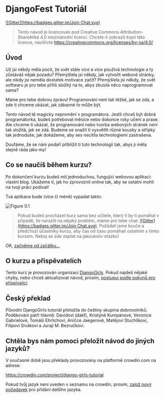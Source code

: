 # DjangoFest Tutoriál
[![Gitter](https://badges.gitter.im/Join Chat.svg)](https://gitter.im/DjangoGirls/tutorial?utm_source=badge&utm_medium=badge&utm_campaign=pr-badge&utm_content=badge)

> Tento návod je licencován pod Creative Commons Attribution-ShareAlike 4.0 mezinárodní licencí. Chcete-li zobrazit kopii této licence, navštivte https://creativecommons.org/licenses/by-sa/4.0/

## Úvod

Už jsi někdy měla pocit, že svět stále více a více používá technologie a ty zůstáváš nějak pozadu? Přemýšlela jsi někdy, jak vytvořit webové stránky, ale nikdy jsi neměla dostatek motivace začít? Přemýšlela jsi někdy, že svět softwaru je pro tebe příliš složitý na to, abys zkusila něco naprogramovat sama?

Máme pro tebe dobrou zprávu! Programování není tak těžké, jak se zdá, a zde ti chceme ukázat, jak zábavné to může být.

Tento návod tě magicky nepromění v programátora. Jestli chceš být dobrá programátorka, budeš potřebovat měsíce nebo dokonce roky učení a praxe. Ale chceme ti ukázat, že programování nebo tvorba webových stránek není tak složitá, jak se zdá. Budeme se snažit ti vysvětlit různé kousky a střípky tak jednoduše, jak dokážeme, aby ses necítila technologiemi zastrašena.

Doufáme, že se nám podaří přiblížit ti tuto technologii tak, abys ji měla stejně ráda jako my!

## Co se naučíš během kurzu?

Po dokončení kurzu budeš mít jednoduchou, fungující webovou aplikaci: vlastní blog. Ukážeme ti, jak ho zprovoznit online tak, aby se ostatní mohli na tvoji práci podívat!

Tvá aplikace bude (více či méně) vypadat takto:

![Figure 0.1][2]

 [2]: images/application.png

> Pokud budeš procházet kurz sama bez učitele, který ti by ti pomáhal v případě, že narazíš na nějaký problém, máme pro tebe chat: [![Gitter](https://badges.gitter.im/Join Chat.svg)](https://gitter.im/DjangoGirls/tutorial?utm_source=badge&utm_medium=badge&utm_campaign=pr-badge&utm_content=badge). Požádali jsme kouče a předchozí účastníky kurzu, aby čas od času pomáhali ostatním s tímto kurzem. Neboj se zde zeptat na jakoukoliv otázku!

OK, [začněme od začátku...][3]

 [3]: ./how_the_internet_works/README.md

## O kurzu a přispěvatelích

Tento kurz je provozován organizací [DjangoGirls][4]. Pokud najdeš nějaké chyby, nebo chceš aktualizovat návod, prosím, [postupuj podle pokynů pro přispívající][5].

 [4]: https://djangogirls.org/
 [5]: https://github.com/DjangoGirls/tutorial/blob/master/README.md

## Český překlad

Původní DjangoGirls tutoriál přeložila do češtiny skupina dobrovolníků. Poděkování patří hlavně:
Davidovi (dakf), Kristýně Kumpánové, Veronice Gabrielové, Tomáši Ehrlichovi,
Aničce Jaegerové, Matějovi Stuchlíkovi, Filipovi Sivákovi a Juraji M. Bezručkovi.

## Chtěla bys nám pomoci přeložit návod do jiných jazyků?

V současné době jsou překlady provozovány na platformě crowdin.com na adrese:

https://crowdin.com/project/django-girls-tutorial

Pokud tvůj jazyk není uveden v seznamu na crowdin, prosím, [založ nový požadavek][6] pro přidání dalšího jazyka.

 [6]: https://github.com/DjangoGirls/tutorial/issues/new
